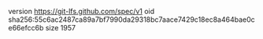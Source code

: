 version https://git-lfs.github.com/spec/v1
oid sha256:55c6ac2487ca89a7bf7990da29318bc7aace7429c18ec8a464bae0ce66efcc6b
size 1957
